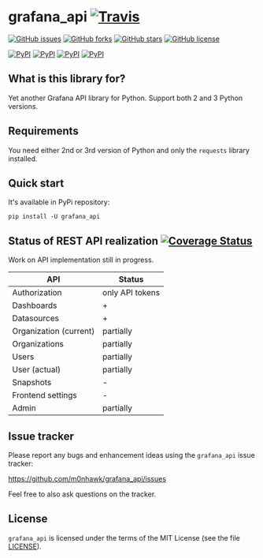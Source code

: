 # grafana_api [![Travis](https://img.shields.io/travis/m0nhawk/grafana_api.svg?style=flat-square)](https://travis-ci.org/m0nhawk/grafana_api)
[![GitHub issues](https://img.shields.io/github/issues/m0nhawk/grafana_api.svg?style=flat-square)](https://github.com/m0nhawk/grafana_api/issues) [![GitHub forks](https://img.shields.io/github/forks/m0nhawk/grafana_api.svg?style=flat-square)](https://github.com/m0nhawk/grafana_api/network) [![GitHub stars](https://img.shields.io/github/stars/m0nhawk/grafana_api.svg?style=flat-square)](https://github.com/m0nhawk/grafana_api/stargazers) [![GitHub license](https://img.shields.io/github/license/m0nhawk/grafana_api.svg?style=flat-square)](https://github.com/m0nhawk/grafana_api/blob/master/LICENSE)

[![PyPI](https://img.shields.io/pypi/v/grafana_api.svg?style=flat-square)](https://pypi.org/project/grafana-api/) [![PyPI](https://img.shields.io/pypi/wheel/grafana_api.svg?style=flat-square)](https://pypi.org/project/grafana-api/) [![PyPI](https://img.shields.io/pypi/pyversions/grafana_api.svg?style=flat-square)](https://pypi.org/project/grafana-api/) [![PyPI](https://img.shields.io/pypi/status/grafana_api.svg?style=flat-square)](https://pypi.org/project/grafana-api/)


## What is this library for?

Yet another Grafana API library for Python. Support both 2 and 3 Python versions.

## Requirements

You need either 2nd or 3rd version of Python and only the `requests` library installed.

## Quick start

It's available in PyPi repository:

    pip install -U grafana_api

## Status of REST API realization [![Coverage Status](https://coveralls.io/repos/github/m0nhawk/grafana_api/badge.svg?branch=master)](https://coveralls.io/github/m0nhawk/grafana_api?branch=master)

Work on API implementation still in progress.

| API | Status |
|---|---|
| Authorization | only API tokens |
| Dashboards | + |
| Datasources | + |
| Organization (current) | partially |
| Organizations | partially |
| Users | partially |
| User (actual) | partially |
| Snapshots | - |
| Frontend settings | - |
| Admin | partially |

## Issue tracker

Please report any bugs and enhancement ideas using the `grafana_api` issue tracker:

  https://github.com/m0nhawk/grafana_api/issues

Feel free to also ask questions on the tracker.

## License

`grafana_api` is licensed under the terms of the MIT License (see the file
[LICENSE](LICENSE)).
